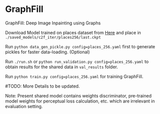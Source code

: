 # GraphFill

GraphFill: Deep Image Inpainting using Graphs


Download Model trained on places dataset from [Here](https://drive.google.com/file/d/1riHa9AB7Ozin3yR-_PH-96zaUttg_J-9/view?usp=sharing) and place in `./saved_models/c2f_iter/places256/last.ckpt`

Run `python data_gen_pickle.py config=places_256.yaml` first to generate pickles for faster data-loading. (Optional)

Run `./run.sh` or `python run_validation.py config=places_256.yaml` to obtain results for the shared data in `val_results` folder.

Run `python train.py config=places_256.yaml` for training GraphFill.


#TODO: More Details to be updated.

Note: Present shared model contains weights discriminator, pre-trained model weights for perceptual loss calculation, etc. which are irrelevant in evaluation setting. 
